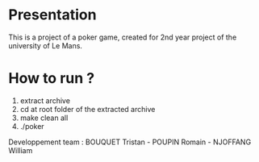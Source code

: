 # Presentation
This is a project of a poker game, created for 2nd year project of the university of Le Mans.

# How to run ?
1) extract archive
2) cd at root folder of the extracted archive
3) make	clean all
4) ./poker

Developpement team : BOUQUET Tristan - POUPIN Romain - NJOFFANG William

